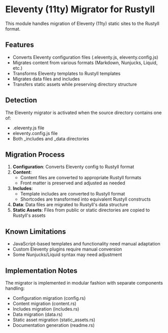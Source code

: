 # Eleventy (11ty) Migrator for Rustyll

This module handles migration of Eleventy (11ty) static sites to the Rustyll format.

## Features

* Converts Eleventy configuration files (.eleventy.js, eleventy.config.js)
* Migrates content from various formats (Markdown, Nunjucks, Liquid, etc.)
* Transforms Eleventy templates to Rustyll templates
* Migrates data files and includes
* Transfers static assets while preserving directory structure

## Detection

The Eleventy migrator is activated when the source directory contains one of:
- .eleventy.js file
- eleventy.config.js file
- Both _includes and _data directories

## Migration Process

1. **Configuration**: Converts Eleventy config to Rustyll format
2. **Content**: 
   - Content files are converted to appropriate Rustyll formats
   - Front matter is preserved and adjusted as needed
3. **Includes**: 
   - Template includes are converted to Rustyll format
   - Shortcodes are transformed into equivalent Rustyll constructs
4. **Data**: Data files are migrated to Rustyll's data structure
5. **Static Assets**: Files from public or static directories are copied to Rustyll's assets

## Known Limitations

- JavaScript-based templates and functionality need manual adaptation
- Custom Eleventy plugins require manual conversion
- Some Nunjucks/Liquid syntax may need adjustment

## Implementation Notes

The migrator is implemented in modular fashion with separate components handling:
- Configuration migration (config.rs)
- Content migration (content.rs)
- Includes migration (includes.rs)
- Data migration (data.rs)
- Static asset migration (static_assets.rs)
- Documentation generation (readme.rs) 